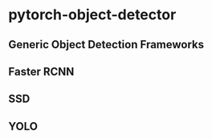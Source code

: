 # pytorch-object-detector

## Generic Object Detection Frameworks


## Faster RCNN


## SSD


## YOLO


